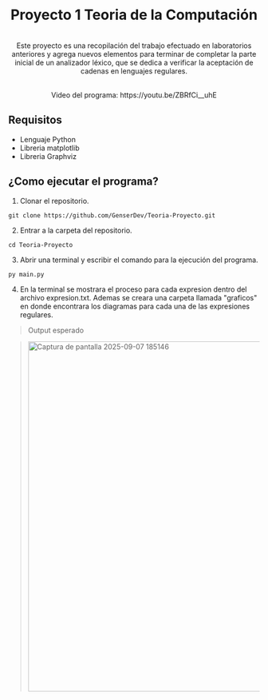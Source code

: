 <h1 align="center">
<br>
  Proyecto 1 Teoria de la Computación
</h1>

<p align="center">
<br>
Este proyecto es una recopilación del trabajo efectuado en laboratorios anteriores y agrega
nuevos elementos para terminar de completar la parte inicial de un analizador léxico, que se
dedica a verificar la aceptación de cadenas en lenguajes regulares.
</p>

<p align="center">
<br>
  Video del programa: https://youtu.be/ZBRfCi__uhE 
</p>

 
## Requisitos
- Lenguaje Python
- Libreria matplotlib
- Libreria Graphviz

## ¿Como ejecutar el programa? 
1. Clonar el repositorio.
```
git clone https://github.com/GenserDev/Teoria-Proyecto.git
```
2. Entrar a la carpeta del repositorio.
```
cd Teoria-Proyecto
```
3. Abrir una terminal y escribir el comando para la ejecución del programa.
```
py main.py
```
4. En la terminal se mostrara el proceso para cada expresion dentro del archivo expresion.txt. Ademas se creara una carpeta llamada "graficos" en donde encontrara los diagramas para cada una de las expresiones regulares.

>Output esperado

><img width="745" height="701" alt="Captura de pantalla 2025-09-07 185146" src="https://github.com/user-attachments/assets/d7e19b11-6f9d-4da8-9e2a-57c2c14c87a8" />
